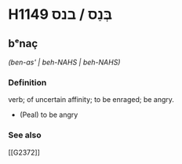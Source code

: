 # H1149 בְּנַס / בנס

## bᵉnaç

_(ben-as' | beh-NAHS | beh-NAHS)_

### Definition

verb; of uncertain affinity; to be enraged; be angry.

- (Peal) to be angry
### See also

[[G2372]]

